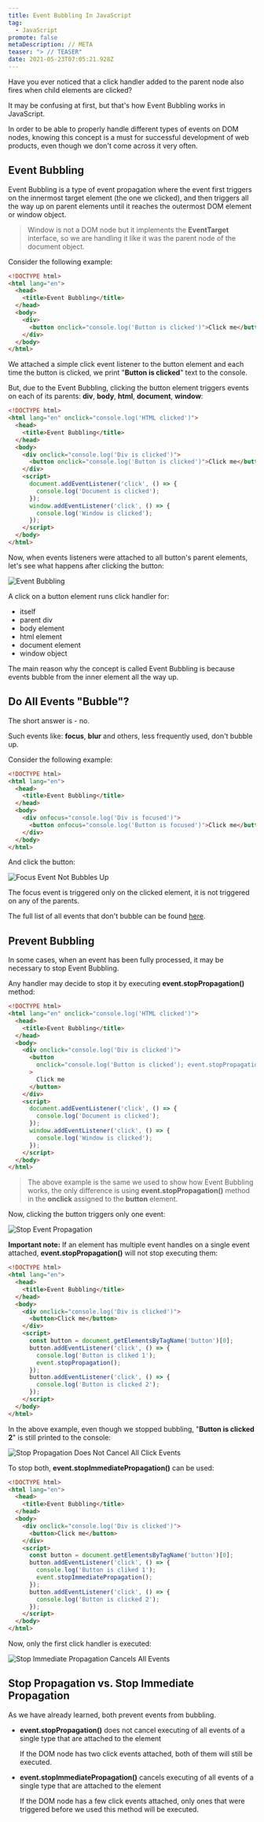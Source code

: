 ```yaml
---
title: Event Bubbling In JavaScript
tag:
  - JavaScript
promote: false
metaDescription: // META
teaser: "> // TEASER"
date: 2021-05-23T07:05:21.928Z
---
```

Have you ever noticed that a click handler added to the parent node also fires when child elements are clicked?

It may be confusing at first, but that's how Event Bubbling works in JavaScript.

In order to be able to properly handle different types of events on DOM nodes, knowing this concept is a must for successful development of web products, even though we don't come across it very often.

## Event Bubbling

Event Bubbling is a type of event propagation where the event first triggers on the innermost target element (the one we clicked), and then triggers all the way up on parent elements until it reaches the outermost DOM element or window object.

> Window is not a DOM node but it implements the **EventTarget** interface, so we are handling it like it was the parent node of the document object.

Consider the following example:

```html
<!DOCTYPE html>
<html lang="en">
  <head>
    <title>Event Bubbling</title>
  </head>
  <body>
    <div>
      <button onclick="console.log('Button is clicked')">Click me</button>
    </div>
  </body>
</html>
```

We attached a simple click event listener to the button element and each time the button is clicked, we print "**Button is clicked**" text to the console.

But, due to the Event Bubbling, clicking the button element triggers events on each of its parents: **div**, **body**, **html**, **document**, **window**:

```html
<!DOCTYPE html>
<html lang="en" onclick="console.log('HTML clicked')">
  <head>
    <title>Event Bubbling</title>
  </head>
  <body>
    <div onclick="console.log('Div is clicked')">
      <button onclick="console.log('Button is clicked')">Click me</button>
    </div>
    <script>
      document.addEventListener('click', () => {
        console.log('Document is clicked');
      });
      window.addEventListener('click', () => {
        console.log('Window is clicked');
      });
    </script>
  </body>
</html>
```

 Now, when events listeners were attached to all button's parent elements, let's see what happens after clicking the button:

![Event Bubbling](/img/event-bubbling.gif "Event Bubbling")

A click on a button element runs click handler for:

* itself
* parent div
* body element
* html element
* document element
* window object

The main reason why the concept is called Event Bubbling is because events bubble from the inner element all the way up.

## Do All Events "Bubble"?

The short answer is - no.

Such events like: **focus**, **blur** and others, less frequently used, don't bubble up.

Consider the following example:

```html
<!DOCTYPE html>
<html lang="en">
  <head>
    <title>Event Bubbling</title>
  </head>
  <body>
    <div onfocus="console.log('Div is focused')">
      <button onfocus="console.log('Button is focused')">Click me</button>
    </div>
  </body>
</html>
```

And click the button:

![Focus Event Not Bubbles Up](/img/focus-bubbling.gif "Focus Event Not Bubbles Up")

The focus event is triggered only on the clicked element, it is not triggered on any of the parents.

The full list of all events that don't bubble can be found [here](https://en.wikipedia.org/wiki/DOM_events#Events).

## Prevent Bubbling

In some cases, when an event has been fully processed, it may be necessary to stop Event Bubbling.

Any handler may decide to stop it by executing **event.stopPropagation()** method:

```html
<!DOCTYPE html>
<html lang="en" onclick="console.log('HTML clicked')">
  <head>
    <title>Event Bubbling</title>
  </head>
  <body>
    <div onclick="console.log('Div is clicked')">
      <button
        onclick="console.log('Button is clicked'); event.stopPropagation();"
      >
        Click me
      </button>
    </div>
    <script>
      document.addEventListener('click', () => {
        console.log('Document is clicked');
      });
      window.addEventListener('click', () => {
        console.log('Window is clicked');
      });
    </script>
  </body>
</html>
```

> The above example is the same we used to show how Event Bubbling works, the only difference is using **event.stopPropagation()** method in the **onclick** assigned to the **button** element.

Now, clicking the button triggers only one event:

![Stop Event Propagation](/img/event-stop-propagation.gif "Stop Event Propagation")

**Important note:** If an element has multiple event handles on a single event attached, **event.stopPropagation()** will not stop executing them:

```html
<!DOCTYPE html>
<html lang="en">
  <head>
    <title>Event Bubbling</title>
  </head>
  <body>
    <div onclick="console.log('Div is clicked')">
      <button>Click me</button>
    </div>
    <script>
      const button = document.getElementsByTagName('button')[0];
      button.addEventListener('click', () => {
        console.log('Button is cliked 1');
        event.stopPropagation();
      });
      button.addEventListener('click', () => {
        console.log('Button is clicked 2');
      });
    </script>
  </body>
</html>
```

In the above example, even though we stopped bubbling, "**Button is clicked 2**" is still printed to the console:

![Stop Propagation Does Not Cancel All Click Events](/img/stop-propagation-two-clicks.gif "Stop Propagation Does Not Cancel All Click Events")

To stop both, **event.stopImmediatePropagation()** can be used:

```html
<!DOCTYPE html>
<html lang="en">
  <head>
    <title>Event Bubbling</title>
  </head>
  <body>
    <div onclick="console.log('Div is clicked')">
      <button>Click me</button>
    </div>
    <script>
      const button = document.getElementsByTagName('button')[0];
      button.addEventListener('click', () => {
        console.log('Button is cliked 1');
        event.stopImmediatePropagation();
      });
      button.addEventListener('click', () => {
        console.log('Button is clicked 2');
      });
    </script>
  </body>
</html>
```

Now, only the first click handler is executed:

![Stop Immediate Propagation Cancels All Events](/img/event-stop-immediate-propagation.gif "Stop Immediate Propagation Cancels All Events")

## Stop Propagation vs. Stop Immediate Propagation

As we have already learned, both prevent events from bubbling.

* **event.stopPropagation()** does not cancel executing of all events of a single type that are attached to the element

  If the DOM node has two click events attached, both of them will still be executed.
* **event.stopImmediatePropagation()** cancels executing of all events of a single type that are attached to the element

  If the DOM node has a few click events attached, only ones that were triggered before we used this method will be executed.